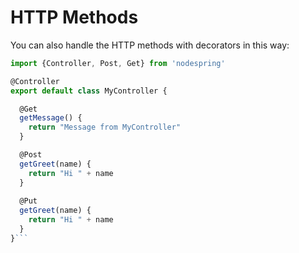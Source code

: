 # HTTP Methods

You can also handle the HTTP methods with decorators in this way:

```javascript
import {Controller, Post, Get} from 'nodespring'

@Controller
export default class MyController {

  @Get
  getMessage() {
    return "Message from MyController"
  }

  @Post
  getGreet(name) {
    return "Hi " + name
  }
  
  @Put
  getGreet(name) {
    return "Hi " + name
  }
}```